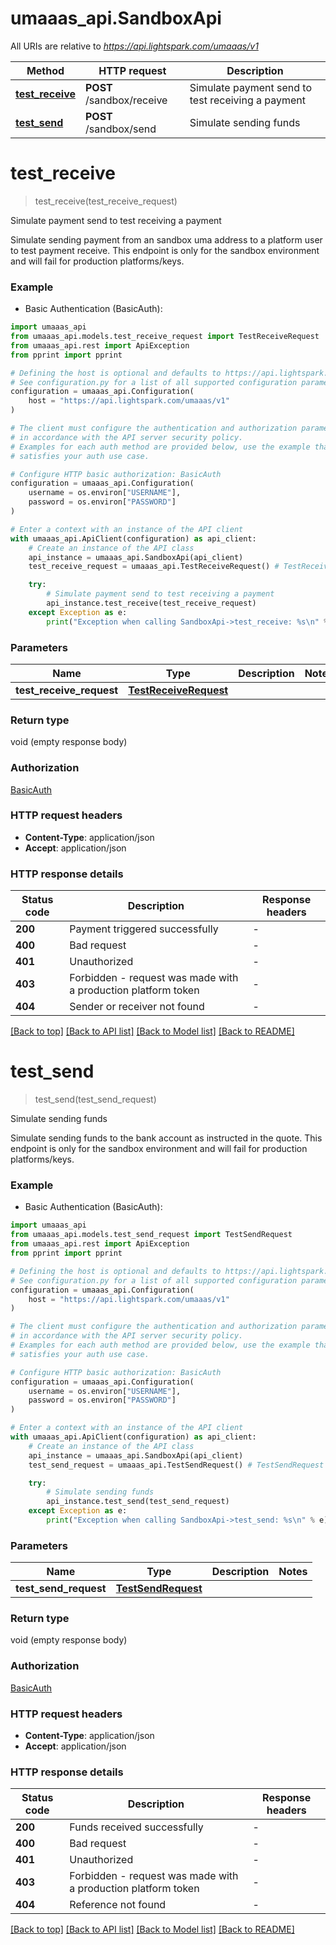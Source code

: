 # umaaas_api.SandboxApi

All URIs are relative to *https://api.lightspark.com/umaaas/v1*

Method | HTTP request | Description
------------- | ------------- | -------------
[**test_receive**](SandboxApi.md#test_receive) | **POST** /sandbox/receive | Simulate payment send to test receiving a payment
[**test_send**](SandboxApi.md#test_send) | **POST** /sandbox/send | Simulate sending funds


# **test_receive**
> test_receive(test_receive_request)

Simulate payment send to test receiving a payment

Simulate sending payment from an sandbox uma address to a platform user to test payment receive. This endpoint is only for the sandbox environment and will fail for production platforms/keys. 

### Example

* Basic Authentication (BasicAuth):

```python
import umaaas_api
from umaaas_api.models.test_receive_request import TestReceiveRequest
from umaaas_api.rest import ApiException
from pprint import pprint

# Defining the host is optional and defaults to https://api.lightspark.com/umaaas/v1
# See configuration.py for a list of all supported configuration parameters.
configuration = umaaas_api.Configuration(
    host = "https://api.lightspark.com/umaaas/v1"
)

# The client must configure the authentication and authorization parameters
# in accordance with the API server security policy.
# Examples for each auth method are provided below, use the example that
# satisfies your auth use case.

# Configure HTTP basic authorization: BasicAuth
configuration = umaaas_api.Configuration(
    username = os.environ["USERNAME"],
    password = os.environ["PASSWORD"]
)

# Enter a context with an instance of the API client
with umaaas_api.ApiClient(configuration) as api_client:
    # Create an instance of the API class
    api_instance = umaaas_api.SandboxApi(api_client)
    test_receive_request = umaaas_api.TestReceiveRequest() # TestReceiveRequest | 

    try:
        # Simulate payment send to test receiving a payment
        api_instance.test_receive(test_receive_request)
    except Exception as e:
        print("Exception when calling SandboxApi->test_receive: %s\n" % e)
```



### Parameters


Name | Type | Description  | Notes
------------- | ------------- | ------------- | -------------
 **test_receive_request** | [**TestReceiveRequest**](TestReceiveRequest.md)|  | 

### Return type

void (empty response body)

### Authorization

[BasicAuth](../README.md#BasicAuth)

### HTTP request headers

 - **Content-Type**: application/json
 - **Accept**: application/json

### HTTP response details

| Status code | Description | Response headers |
|-------------|-------------|------------------|
**200** | Payment triggered successfully |  -  |
**400** | Bad request |  -  |
**401** | Unauthorized |  -  |
**403** | Forbidden - request was made with a production platform token |  -  |
**404** | Sender or receiver not found |  -  |

[[Back to top]](#) [[Back to API list]](../README.md#documentation-for-api-endpoints) [[Back to Model list]](../README.md#documentation-for-models) [[Back to README]](../README.md)

# **test_send**
> test_send(test_send_request)

Simulate sending funds

Simulate sending funds to the bank account as instructed in the quote.  This endpoint is only for the sandbox environment and will fail for production platforms/keys. 

### Example

* Basic Authentication (BasicAuth):

```python
import umaaas_api
from umaaas_api.models.test_send_request import TestSendRequest
from umaaas_api.rest import ApiException
from pprint import pprint

# Defining the host is optional and defaults to https://api.lightspark.com/umaaas/v1
# See configuration.py for a list of all supported configuration parameters.
configuration = umaaas_api.Configuration(
    host = "https://api.lightspark.com/umaaas/v1"
)

# The client must configure the authentication and authorization parameters
# in accordance with the API server security policy.
# Examples for each auth method are provided below, use the example that
# satisfies your auth use case.

# Configure HTTP basic authorization: BasicAuth
configuration = umaaas_api.Configuration(
    username = os.environ["USERNAME"],
    password = os.environ["PASSWORD"]
)

# Enter a context with an instance of the API client
with umaaas_api.ApiClient(configuration) as api_client:
    # Create an instance of the API class
    api_instance = umaaas_api.SandboxApi(api_client)
    test_send_request = umaaas_api.TestSendRequest() # TestSendRequest | 

    try:
        # Simulate sending funds
        api_instance.test_send(test_send_request)
    except Exception as e:
        print("Exception when calling SandboxApi->test_send: %s\n" % e)
```



### Parameters


Name | Type | Description  | Notes
------------- | ------------- | ------------- | -------------
 **test_send_request** | [**TestSendRequest**](TestSendRequest.md)|  | 

### Return type

void (empty response body)

### Authorization

[BasicAuth](../README.md#BasicAuth)

### HTTP request headers

 - **Content-Type**: application/json
 - **Accept**: application/json

### HTTP response details

| Status code | Description | Response headers |
|-------------|-------------|------------------|
**200** | Funds received successfully |  -  |
**400** | Bad request |  -  |
**401** | Unauthorized |  -  |
**403** | Forbidden - request was made with a production platform token |  -  |
**404** | Reference not found |  -  |

[[Back to top]](#) [[Back to API list]](../README.md#documentation-for-api-endpoints) [[Back to Model list]](../README.md#documentation-for-models) [[Back to README]](../README.md)

